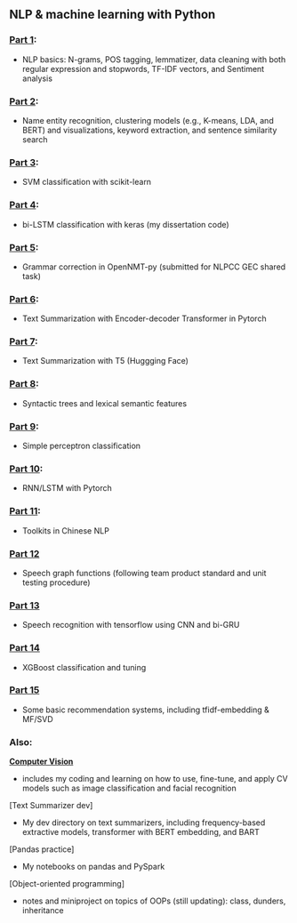 ## NLP & machine learning with Python

### [Part 1](https://github.com/daywatch/Python/blob/main/P1_NLP_showcase.ipynb):
- NLP basics: N-grams, POS tagging, lemmatizer, data cleaning with both regular expression and stopwords, TF-IDF vectors, and Sentiment analysis

### [Part 2](https://github.com/daywatch/Python/blob/main/P2_NLP_showcase.ipynb): 
- Name entity recognition, clustering models (e.g., K-means, LDA, and BERT) and visualizations, keyword extraction, and sentence similarity search

### [Part 3](https://github.com/daywatch/Python/blob/main/P3_SVM_classification.ipynb):
- SVM classification with scikit-learn

### [Part 4](https://github.com/daywatch/Python/blob/main/P4_classification_keras.py):
- bi-LSTM classification with keras (my dissertation code)

### [Part 5](https://github.com/daywatch/Python/blob/main/P5_openNMTpy_transformer.txt):
- Grammar correction in OpenNMT-py (submitted for NLPCC GEC shared task)

### [Part 6](https://github.com/daywatch/Python/blob/main/P6_pytorch_transformerpy.py):
- Text Summarization with Encoder-decoder Transformer in Pytorch

### [Part 7](https://github.com/daywatch/Python/blob/main/P7_T5_HuggingFace.ipynb): 
- Text Summarization with T5 (Huggging Face)

### [Part 8](https://github.com/daywatch/Python/blob/main/P8_NLP_showcase.ipynb):
- Syntactic trees and lexical semantic features

### [Part 9](https://github.com/daywatch/Python/blob/main/P9_Perceptron_classification.ipynb): 
- Simple perceptron classification

### [Part 10](https://github.com/daywatch/Python/blob/main/P10_LSTM_with_Pytorch.ipynb):
- RNN/LSTM with Pytorch

### [Part 11](https://github.com/daywatch/Python/blob/main/P11_ChineseNLP.ipynb):
- Toolkits in Chinese NLP

### [Part 12](https://github.com/daywatch/Python/blob/main/P12_speechgraph_class_and_unit_tests_.py)
- Speech graph functions (following team product standard and unit testing procedure)

### [Part 13](https://github.com/daywatch/Python/blob/main/P13_tensorflow_speech_recognition_CNN_biGRU.ipynb)
- Speech recognition with tensorflow using CNN and bi-GRU

### [Part 14](https://github.com/daywatch/Python/blob/main/P14_XGBoost_and_autotuning.ipynb)
- XGBoost classification and tuning

### [Part 15](https://github.com/daywatch/Python/tree/main/P15_applied_recommendor_system)
- Some basic recommendation systems, including tfidf-embedding & MF/SVD

### Also: 
[**Computer Vision**](https://github.com/daywatch/Python/tree/main/computer_vision)
- includes my coding and learning on how to use, fine-tune, and apply CV models such as image classification and facial recognition

[Text Summarizer dev]
- My dev directory on text summarizers, including frequency-based extractive models, transformer with BERT embedding, and BART

[Pandas practice]
- My notebooks on pandas and PySpark

[Object-oriented programming]
- notes and miniproject on topics of OOPs (still updating): class, dunders, inheritance

<br />
